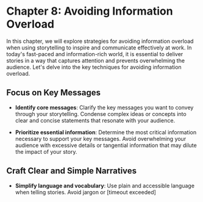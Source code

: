 Chapter 8: Avoiding Information Overload
========================================

In this chapter, we will explore strategies for avoiding information overload when using storytelling to inspire and communicate effectively at work. In today's fast-paced and information-rich world, it is essential to deliver stories in a way that captures attention and prevents overwhelming the audience. Let's delve into the key techniques for avoiding information overload.

Focus on Key Messages
---------------------

* **Identify core messages**: Clarify the key messages you want to convey through your storytelling. Condense complex ideas or concepts into clear and concise statements that resonate with your audience.

* **Prioritize essential information**: Determine the most critical information necessary to support your key messages. Avoid overwhelming your audience with excessive details or tangential information that may dilute the impact of your story.

Craft Clear and Simple Narratives
---------------------------------

* **Simplify language and vocabulary**: Use plain and accessible language when telling stories. Avoid jargon or \[timeout exceeded\]

